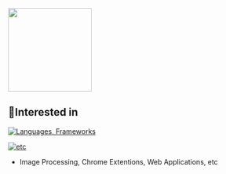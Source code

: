 <a href="https://github.com/sqchaofan">
  <img height=170px src="https://github-readme-stats.vercel.app/api/top-langs/?username=sqchaofan&count_private=true&layout=compact&theme=dark&hide=vue&langs_count=7" />
</a>

## 👀Interested in
[![Languages, Frameworks](https://skillicons.dev/icons?i=py,ts,js,css,html,pytorch,react&theme=dark)](https://skillicons.dev)

[![etc](https://skillicons.dev/icons?i=ubuntu,vscode,neovim&theme=dark)](https://skillicons.dev)

- Image Processing, Chrome Extentions, Web Applications, etc
